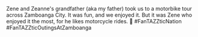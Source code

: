 Zene and Zeanne's grandfather (aka my father) took us to a motorbike tour across Zamboanga City. It was fun, and we enjoyed it. But it was Zene who enjoyed it the most, for he likes motorcycle rides. 🙂 #FanTAZZticNation #FanTAZZticOutingsAtZamboanga